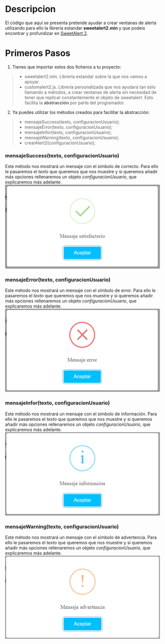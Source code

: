 # Descripcion
El código que aquí se presenta pretende ayudar a crear ventanas de alerta utilizando para ello la librería estandar **sweetalert2.min** y que podeis encontrar y profundizar en [SweetAlert 2](https://sweetalert2.github.io).

# Primeros Pasos
1. Tienes que importar estos dos ficheros a tu proyecto:
> * sweetalert2.min. Librería estandar sobre la que nos vamos a apoyar.
> * customalert2.js. Librería personalizada que nos ayudará tan sólo llamando a métodos, a crear ventanas de alerta sin necesidad de tener que replicar constantemente el objeto de sweetalert. Esto facilita la **abstracción** por parte del programador.
2. Ya puedes utilizar los métodos creados para facilitar la abstracción:
> * mensajeSuccess(texto, configuracionUsuario);
> * mensajeError(texto, configuracionUsuario);
> * mensajeInfor(texto, configuracionUsuario);
> * mensajeWarning(texto, configuracionUsuario);
> * crearAlert2(configuracionUsuario);
### mensajeSuccess(texto, configuracionUsuario)
Este método nos mostrará un mensaje con el símbolo de correcto. Para ello le pasaremos el *texto* que queremos que nos muestre y si queremos añadir más opciones rellenaremos un objeto *configuracionUsuario*, que explicaremos más adelante.<br/>
![mensajeSuccess](./imagenes/MensajeSuccess.PNG)
### mensajeError(texto, configuracionUsuario)
Este método nos mostrará un mensaje con el símbolo de error. Para ello le pasaremos el *texto* que queremos que nos muestre y si queremos añadir más opciones rellenaremos un objeto *configuracionUsuario*, que explicaremos más adelante.<br/>
![mensajeError](./imagenes/MensajeError.PNG)
### mensajeInfor(texto, configuracionUsuario)
Este método nos mostrará un mensaje con el símbolo de información. Para ello le pasaremos el *texto* que queremos que nos muestre y si queremos añadir más opciones rellenaremos un objeto *configuracionUsuario*, que explicaremos más adelante.<br/>
![mensajeInformacion](./imagenes/MensajeInfor.PNG)
### mensajeWarning(texto, configuracionUsuario)
Este método nos mostrará un mensaje con el símbolo de advertencia. Para ello le pasaremos el *texto* que queremos que nos muestre y si queremos añadir más opciones rellenaremos un objeto *configuracionUsuario*, que explicaremos más adelante.<br/>
![mensajeAdvertencia](./imagenes/MensajeWarning.PNG)
